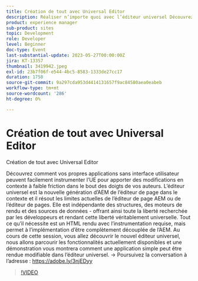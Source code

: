 ```yaml
---
title: Création de tout avec Universal Editor
description: Réaliser n’importe quoi avec l’éditeur universel Découvrez comment vos propres applications sans interface utilisateur peuvent facilement activer l’UE pour apporter des modifications en contexte à faible friction dans le bout des doigts de vos auteurs. L’éditeur universel est la nouvelle génération d’AEM de l’éditeur de page dans le contexte et il résout les limites actuelles de l’éditeur de page AEM ou de l’éditeur de pages. Elle est indépendante des structures, des moteurs de rendu et des sources de données - offrant ainsi toute la liberté recherchée par les développeurs et rendant cette liberté véritablement universelle. Tout ce qu’il nécessite est un HTML rendu avec l’instrumentation requise, mais permet à l’implémentation d’être complètement découplée de l’AEM. Au cours de cette session, vous allez découvrir le nouvel éditeur universel, nous allons parcourir les fonctionnalités actuellement disponibles et une démonstration vous montrera comment une application simple peut être rendue modifiable dans l’éditeur universel.
product: experience manager
sub-product: sites
topic: Development
role: Developer
level: Beginner
doc-type: Event
last-substantial-update: 2023-05-27T00:00:00Z
jira: KT-13357
thumbnail: 3419942.jpeg
exl-id: 23b7f06f-e544-4bc5-8583-1333de27cc17
duration: 1758
source-git-commit: 9a297cda953d4414131657f9ac84580aea0eabeb
workflow-type: tm+mt
source-wordcount: '286'
ht-degree: 0%

---
```


# Création de tout avec Universal Editor

Création de tout avec Universal Editor

Découvrez comment vos propres applications sans interface utilisateur peuvent facilement instrumenter l’UE pour apporter des modifications en contexte à faible friction dans le bout des doigts de vos auteurs. L’éditeur universel est la nouvelle génération d’AEM de l’éditeur de page dans le contexte et il résout les limites actuelles de l’éditeur de page AEM ou de l’éditeur de pages. Elle est indépendante des structures, des moteurs de rendu et des sources de données - offrant ainsi toute la liberté recherchée par les développeurs et rendant cette liberté véritablement universelle. Tout ce qu’il nécessite est un HTML rendu avec l’instrumentation requise, mais permet à l’implémentation d’être complètement découplée de l’AEM. Au cours de cette session, vous allez découvrir le nouvel éditeur universel, nous allons parcourir les fonctionnalités actuellement disponibles et une démonstration vous montrera comment une application simple peut être rendue modifiable dans l’éditeur universel. → Poursuivez la conversation à l’adresse : https://adobe.ly/3njEDyy

>[!VIDEO](https://video.tv.adobe.com/v/3419942/?learn=on)
